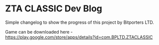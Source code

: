 # ZTA CLASSIC Dev Blog

Simple changelog to show the progress of this project by Bitporters LTD.

Game can be downloaded here - https://play.google.com/store/apps/details?id=com.BPLTD.ZTACLASSIC
